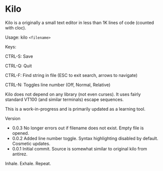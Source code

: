 # Kilo

Kilo is a originally a small text editor in less than 1K lines of code (counted with cloc).

Usage: kilo `<filename>`

Keys:

  CTRL-S: Save
  
  CTRL-Q: Quit
  
  CTRL-F: Find string in file (ESC to exit search, arrows to navigate) 
  
  CTRL-N: Toggles line number (Off, Normal, Relative)


Kilo does not depend on any library (not even curses). It uses fairly standard
VT100 (and similar terminals) escape sequences. 

This is a work-in-progress and is primarily updated as a learning tool.  

Version
- 0.0.3 No longer errors out if filename does not exist. Empty file is opened.
- 0.0.2 Added line number toggle. Syntax highlighting disabled by default. Cosmetic updates.
- 0.0.1 Initial commit. Source is somewhat similar to original kilo from antirez.

Inhale. Exhale. Repeat.
